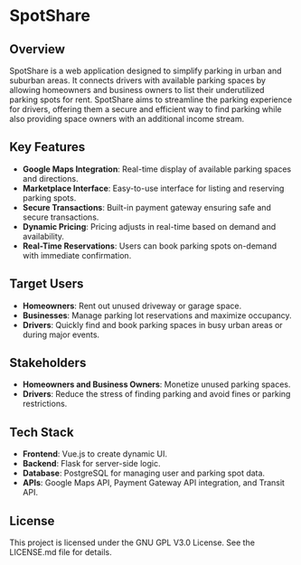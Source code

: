 # SpotShare

## Overview
SpotShare is a web application designed to simplify parking in urban and suburban areas. It connects drivers with available parking spaces by allowing homeowners and business owners to list their underutilized parking spots for rent. SpotShare aims to streamline the parking experience for drivers, offering them a secure and efficient way to find parking while also providing space owners with an additional income stream.

## Key Features
- **Google Maps Integration**: Real-time display of available parking spaces and directions.
- **Marketplace Interface**: Easy-to-use interface for listing and reserving parking spots.
- **Secure Transactions**: Built-in payment gateway ensuring safe and secure transactions.
- **Dynamic Pricing**: Pricing adjusts in real-time based on demand and availability.
- **Real-Time Reservations**: Users can book parking spots on-demand with immediate confirmation.

## Target Users
- **Homeowners**: Rent out unused driveway or garage space.
- **Businesses**: Manage parking lot reservations and maximize occupancy.
- **Drivers**: Quickly find and book parking spaces in busy urban areas or during major events.

## Stakeholders
- **Homeowners and Business Owners**: Monetize unused parking spaces.
- **Drivers**: Reduce the stress of finding parking and avoid fines or parking restrictions.

## Tech Stack
- **Frontend**: Vue.js to create dynamic UI.
- **Backend**: Flask for server-side logic.
- **Database**: PostgreSQL for managing user and parking spot data.
- **APIs**: Google Maps API, Payment Gateway API integration, and Transit API.

## License
This project is licensed under the GNU GPL V3.0 License. See the LICENSE.md file for details.
